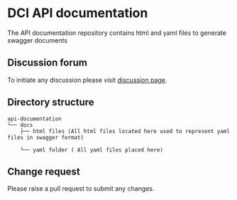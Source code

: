 # DCI API documentation

The API documentation repository contains html and yaml files to generate swagger documents

## Discussion forum 

To initiate any discussion please visit [discussion page](https://github.com/spdci/api-documentation/discussions).

## Directory structure 

    api-documentation
    └── docs
        ├── html files (All html files located here used to represent yaml files in swagger format)

        └── yaml folder ( All yaml files placed here)



## Change request 

Please raise a pull request to submit any changes.
